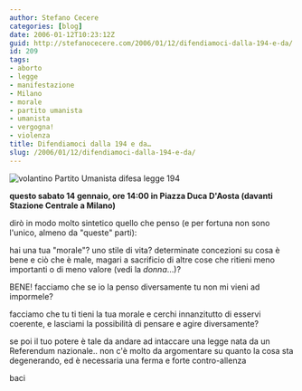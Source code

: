 ```yaml
---
author: Stefano Cecere
categories: [blog]
date: 2006-01-12T10:23:12Z
guid: http://stefanocecere.com/2006/01/12/difendiamoci-dalla-194-e-da/
id: 209
tags:
- aborto
- legge
- manifestazione
- Milano
- morale
- partito umanista
- umanista
- vergogna!
- violenza
title: Difendiamoci dalla 194 e da…
slug: /2006/01/12/difendiamoci-dalla-194-e-da/
---
```


![volantino Partito Umanista difesa legge 194](/wp-content/volantino_194.jpg)

**questo sabato 14 gennaio, ore 14:00 in Piazza Duca D'Aosta (davanti Stazione Centrale a Milano)**

dirò in modo molto sintetico quello che penso (e per fortuna non sono l'unico, almeno da "queste" parti):
  
hai una tua "morale"? uno stile di vita? determinate concezioni su cosa è bene e ciò che è male, magari a sacrificio di altre cose che ritieni meno importanti o di meno valore (vedi la _donna_…)?
  
BENE! facciamo che se io la penso diversamente tu non mi vieni ad impormele?
  
facciamo che tu ti tieni la tua morale e cerchi innanzitutto di esservi coerente, e lasciami la possibilità di pensare e agire diversamente?
  
se poi il tuo potere è tale da andare ad intaccare una legge nata da un Referendum nazionale.. non c'è molto da argomentare su quanto la cosa sta degenerando, ed è necessaria una ferma e forte contro-allenza

baci